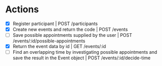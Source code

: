 # Actions

-   [x] Register participant | POST /participants
-   [x] Create new events and return the code | POST /events
-   [ ] Save possible appointments supplied by the user | POST /events/:id/possible-appointments
-   [x] Return the event data by id | GET /events/:id
-   [ ] Find an overlapping time by investigating possible appointments
        and save the result in the Event object | POST /events/:id/decide-time
